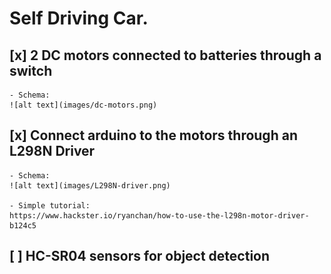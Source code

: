 
# Self Driving Car.

## [x] 2 DC motors connected to batteries through a switch

    - Schema:
    ![alt text](images/dc-motors.png)

## [x] Connect arduino to the motors through an L298N Driver

    - Schema:
    ![alt text](images/L298N-driver.png)

    - Simple tutorial:
    https://www.hackster.io/ryanchan/how-to-use-the-l298n-motor-driver-b124c5

## [ ] HC-SR04 sensors for object detection
